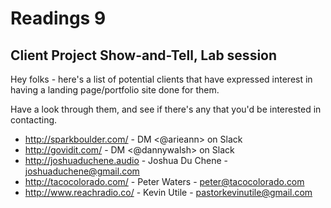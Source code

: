 # Readings 9

## Client Project Show-and-Tell, Lab session

Hey folks - here's a list of potential clients that have expressed interest in having a landing page/portfolio site done for them.

Have a look through them, and see if there's any that you'd be interested in contacting.

-	http://sparkboulder.com/ - DM <@arieann> on Slack
-	http://govidit.com/ - DM <@dannywalsh> on Slack
-	http://joshuaduchene.audio - Joshua Du Chene -  joshuaduchene@gmail.com
-	http://tacocolorado.com/ - Peter Waters - peter@tacocolorado.com
-	http://www.reachradio.co/ - Kevin Utile - pastorkevinutile@gmail.com
